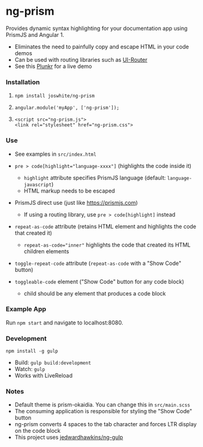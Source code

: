# ng-prism

Provides dynamic syntax highlighting for your documentation app using PrismJS and Angular 1. 

- Eliminates the need to painfully copy and escape HTML in your code demos
- Can be used with routing libraries such as [UI-Router](https://ui-router.github.io/)
- See this [Plunkr](https://plnkr.co/edit/6p3kUL?p=info) for a live demo

### Installation

1. `npm install joswhite/ng-prism`

2. `angular.module('myApp', ['ng-prism']);`

3. `<script src="ng-prism.js">`<br>
   `<link rel="stylesheet" href="ng-prism.css">`

### Use

- See examples in `src/index.html`

- `pre > code[highlight="language-xxxx"]` (highlights the code inside it)

    * `highlight` attribute specifies PrismJS language (default: `language-javascript`)
    * HTML markup needs to be escaped

- PrismJS direct use (just like https://prismjs.com)

    * If using a routing library, use `pre > code[highlight]` instead

- `repeat-as-code` attribute (retains HTML element and highlights the code that created it)

    * `repeat-as-code="inner"` highlights the code that created its HTML children elements
    
- `toggle-repeat-code` attribute (`repeat-as-code` with a "Show Code" button)
    
- `toggleable-code` element ("Show Code" button for any code block)

   * child should be any element that produces a code block 
    
### Example App

Run `npm start` and navigate to localhost:8080. 

### Development

`npm install -g gulp`

- Build: `gulp build:development`
- Watch: `gulp`
- Works with LiveReload

### Notes

- Default theme is prism-okaidia. You can change this in `src/main.scss`
- The consuming application is responsible for styling the "Show Code" button
- ng-prism converts 4 spaces to the tab character and forces LTR display on the code block
- This project uses [jedwardhawkins/ng-gulp](https://www.github.com/jedwardhawkins/ng-gulp)
